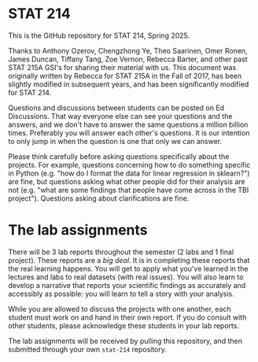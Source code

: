 # STAT 214

This is the GitHub repository for STAT 214, Spring 2025.

Thanks to Anthony Ozerov, Chengzhong Ye, Theo Saarinen, Omer Ronen, James Duncan, Tiffany Tang, Zoe Vernon, Rebecca Barter, and other past STAT 215A GSI's for sharing their material with us. This document was originally written by Rebecca for STAT 215A in the Fall of 2017, has been slightly modified in subsequent years, and has been significantly modified for STAT 214.

Questions and discussions between students can be posted on Ed Discussions. That way everyone else can see your questions and the answers, and we don't have to answer the same questions a million billion times. Preferably you will answer each other's questions. It is our intention to only jump in when the question is one that only we can answer.

Please think carefully before asking questions specifically about the projects. For example, questions concerning how to do something specific in Python (e.g. "how do I format the data for linear regression in sklearn?") are fine, but questions asking what other people did for their analysis are not (e.g. "what are some findings that people have come across in the TBI project"). Questions asking about clarifications are fine.

# The lab assignments

There will be 3 lab reports throughout the semester (2 labs and 1 final project). These reports are a *big deal*. It is in completing these reports that the real learning happens. You will get to apply what you've learned in the lectures and labs to real datasets (with real issues). You will also learn to develop a narrative that reports your scientific findings as accurately and accessibly as possible: you will learn to tell a story with your analysis.

While you are allowed to discuss the projects with one another, each student must work on and hand in their own report. If you do consult with other students, please acknowledge these students in your lab reports.

The lab assignments will be received by pulling this repository, and then submitted through your own `stat-214` repository.

